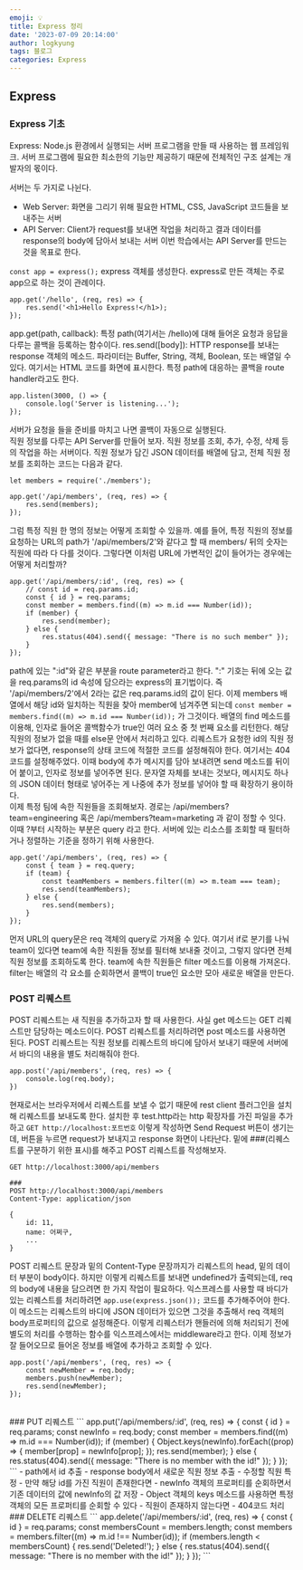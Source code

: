 ```yaml
---
emoji: 💡
title: Express 정리
date: '2023-07-09 20:14:00'
author: logkyung
tags: 블로그
categories: Express
---
```


## Express
### Express 기초
Express: Node.js 환경에서 실행되는 서버 프로그램을 만들 때 사용하는 웹 프레임워크. 서버 프로그램에 필요한 최소한의 기능만 제공하기 때문에 전체적인 구조 설계는 개발자의 몫이다.

서버는 두 가지로 나뉜다.
- Web Server: 화면을 그리기 위해 필요한 HTML, CSS, JavaScript 코드들을 보내주는 서버
- API Server: Client가 request를 보내면 작업을 처리하고 결과 데이터를 response의 body에 담아서 보내는 서버
이번 학습에서는 API Server를 만드는 것을 목표로 한다.

`const app = express();`
express 객체를 생성한다. express로 만든 객체는 주로 app으로 하는 것이 관례이다.

```
app.get('/hello', (req, res) => {
	res.send('<h1>Hello Express!</h1>);
});
```
app.get(path, callback): 특정 path(여기서는 /hello)에 대해 들어온 요청과 응답을 다루는 콜백을 등록하는 함수이다.
res.send([body]): HTTP response를 보내는 response 객체의 메소드. 파라미터는 Buffer, String, 객체, Boolean, 또는 배열일 수 있다. 여기서는 HTML 코드를 화면에 표시한다.
특정 path에 대응하는 콜백을 route handler라고도 한다.

```
app.listen(3000, () => {
	console.log('Server is listening...');
});
```
서버가 요청을 들을 준비를 마치고 나면 콜백이 자동으로 실행된다.
<br>
직원 정보를 다루는 API Server를 만들어 보자. 직원 정보를 조회, 추가, 수정, 삭제 등의 작업을 하는 서버이다.
직원 정보가 담긴 JSON 데이터를 배열에 담고, 전체 직원 정보를 조회하는 코드는 다음과 같다.
```
let members = require('./members');

app.get('/api/members', (req, res) => {
	res.send(members);
});
```
그럼 특정 직원 한 명의 정보는 어떻게 조회할 수 있을까.
예를 들어, 특정 직원의 정보를 요청하는 URL의 path가 '/api/members/2'와 같다고 할 때 members/ 뒤의 숫자는 직원에 따라 다 다를 것이다. 그렇다면 이처럼 URL에 가변적인 값이 들어가는 경우에는 어떻게 처리할까?
```
app.get('/api/members/:id', (req, res) => {
	// const id = req.params.id;
	const { id } = req.params;
	const member = members.find((m) => m.id === Number(id));
	if (member) {
		res.send(member);
	} else {
		res.status(404).send({ message: "There is no such member" });
	}
});
```
path에 있는 ":id"와 같은 부분을 route parameter라고 한다. ":" 기호는 뒤에 오는 값을 req.params의 id 속성에 담으라는 express의 표기법이다.
즉 '/api/members/2'에서 2라는 값은 req.params.id의 값이 된다.
이제 members 배열에서 해당 id와 일치하는 직원을 찾아 member에 넘겨주면 되는데 `const member = members.find((m) => m.id === Number(id));` 가 그것이다. 배열의 find 메소드를 이용해, 인자로 들어온 콜백함수가 true인 여러 요소 중 첫 번째 요소를 리턴한다.
해당 직원의 정보가 없을 때를 else문 안에서 처리하고 있다. 리퀘스트가 요청한 id의 직원 정보가 없다면, response의 상태 코드에 적절한 코드를 설정해줘야 한다. 여기서는 404 코드를 설정해주었다. 이때 body에 추가 메시지를 담아 보내려면 send 메소드를 뒤이어 붙이고, 인자로 정보를 넣어주면 된다. 문자열 자체를 보내는 것보다, 메시지도 하나의 JSON 데이터 형태로 넣어주는 게 나중에 추가 정보를 넣어야 할 때 확장하기 용이하다.
<br>
이제 특정 팀에 속한 직원들을 조회해보자.
경로는 /api/members?team=engineering 혹은 /api/members?team=marketing 과 같이 정할 수 잇다. 이때 ?부터 시작하는 부분은 query 라고 한다.
서버에 있는 리소스를 조회할 때 필터하거나 정렬하는 기준을 정하기 위해 사용한다.
```
app.get('/api/members', (req, res) => {
	const { team } = req.query;
	if (team) {
		const teamMembers = members.filter((m) => m.team === team);
		res.send(teamMembers);
	} else {
		res.send(members);
	}
});
```
먼저 URL의 query문은 req 객체의 query로 가져올 수 있다.
여기서 if로 분기를 나눠 team이 있다면 team에 속한 직원들 정보를 필터해 보내줄 것이고, 그렇지 않다면 전체 직원 정보를 조회하도록 한다.
team에 속한 직원들은 filter 메소드를 이용해 가져온다. filter는 배열의 각 요소를 순회하면서 콜백이 true인 요소만 모아 새로운 배열을 만든다.
<br>
### POST 리퀘스트
POST 리퀘스트는 새 직원을 추가하고자 할 때 사용한다.
사실 get 메소드는 GET 리퀘스트만 담당하는 메소드이다. POST 리퀘스트를 처리하려면 post 메소드를 사용하면 된다.
POST 리퀘스트는 직원 정보를 리퀘스트의 바디에 담아서 보내기 때문에 서버에서 바디의 내용을 별도 처리해줘야 한다.
```
app.post('/api/members', (req, res) => {
	console.log(req.body);
})
```
현재로서는 브라우저에서 리퀘스트를 보낼 수 없기 때문에 rest client 플러그인을 설치해 리퀘스트를 보내도록 한다.
설치한 후 test.http라는 http 확장자를 가진 파일을 추가하고 `GET http://localhost:포트번호` 이렇게 작성하면 Send Request 버튼이 생기는데, 버튼을 누르면 request가 보내지고 response 화면이 나타난다.
밑에 ###(리퀘스트를 구분하기 위한 표시)를 해주고 POST 리퀘스트를 작성해보자.
```
GET http://localhost:3000/api/members

###
POST http://localhost:3000/api/members
Content-Type: application/json

{
	id: 11,
	name: 어쩌구,
	...
}
```
POST 리퀘스트 문장과 밑의 Content-Type 문장까지가 리퀘스트의 head, 밑의 데이터 부분이 body이다.
하지만 이렇게 리퀘스트를 보내면 undefined가 출력되는데, req의 body에 내용을 담으려면 한 가지 작업이 필요하다.
익스프레스를 사용할 때 바디가 있는 리퀘스트를 처리하려면 `app.use(express.json());` 코드를 추가해주어야 한다. 이 메소드는 리퀘스트의 바디에 JSON 데이터가 있으면 그것을 추출해서 req 객체의 body프로퍼티의 값으로 설정해준다. 이렇게 리퀘스터가 핸들러에 의해 처리되기 전에 별도의 처리를 수행하는 함수를 익스프레스에서는 middleware라고 한다.
이제 정보가 잘 들어오므로 들어온 정보를 배열에 추가하고 조회할 수 있다.
```
app.post('/api/members', (req, res) => {
	const newMember = req.body;
	members.push(newMember);
	res.send(newMember);
});
```
<br>
### PUT 리퀘스트
```
app.put('/api/members/:id', (req, res) => {
	const { id } = req.params;
	const newInfo = req.body;
	const member = members.find((m) => m.id === Number(id));
	if (member) {
		Object.keys(newInfo).forEach((prop) => {
			member[prop] = newInfo[prop];
		});
		res.send(member);
	} else {
		res.status(404).send({ message: "There is no member with the id!" });
	}
});
```
- path에서 id 추출
- response body에서 새로운 직원 정보 추출
- 수정할 직원 특정
- 만약 해당 id를 가진 직원이 존재한다면
	- newInfo 객체의 프로퍼티를 순회하면서 기존 데이터의 값에 newInfo의 값 저장
	- Object 객체의 keys 메소드를 사용하면 특정 객체의 모든 프로퍼티를 순회할 수 있다
- 직원이 존재하지 않는다면
	- 404코드 처리
<br>
### DELETE 리퀘스트
```
app.delete('/api/members/:id', (req, res) => {
	const { id } = req.params;
	const membersCount = members.length;
	const members = members.filter((m) => m.id !== Number(id));
	if (members.length < membersCount) {
		res.send('Deleted!');
	} else {
		res.status(404).send({ message: "There is no member with the id!" });
	}
});
```
